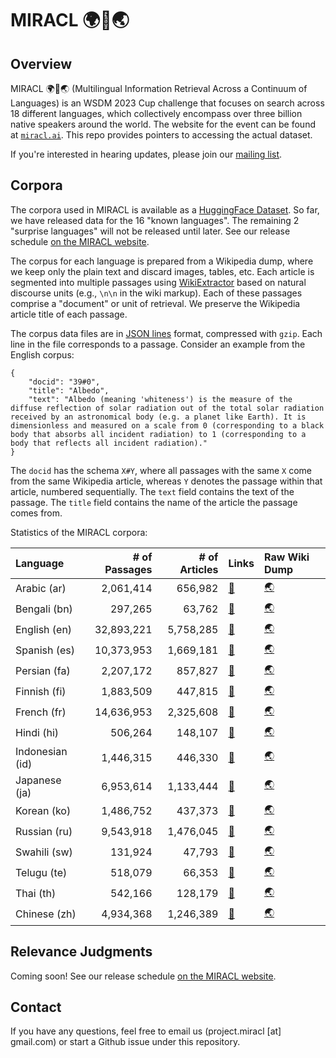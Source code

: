 # MIRACL 🌍🙌🌏

## Overview

MIRACL 🌍🙌🌏 (Multilingual Information Retrieval Across a Continuum of Languages) is an WSDM 2023 Cup challenge that focuses on search across 18 different languages, which collectively encompass over three billion native speakers around the world.
The website for the event can be found at [`miracl.ai`](http://miracl.ai).
This repo provides pointers to accessing the actual dataset.

If you're interested in hearing updates, please join our [mailing list](https://forms.gle/aCbjRQ9CPeXViWcaA).

## Corpora

The corpora used in MIRACL is available as a [HuggingFace Dataset](https://huggingface.co/datasets/miracl/miracl-corpus).
So far, we have released data for the 16 "known languages".
The remaining 2 "surprise languages" will not be released until later.
See our release schedule [on the MIRACL website](http://miracl.ai).

The corpus for each language is prepared from a Wikipedia dump, where we keep only the plain text and discard images, tables, etc.
Each article is segmented into multiple passages using [WikiExtractor](https://github.com/attardi/wikiextractor) based on natural discourse units (e.g., `\n\n` in the wiki markup).
Each of these passages comprise a "document" or unit of retrieval.
We preserve the Wikipedia article title of each passage.

The corpus data files are in [JSON lines](https://jsonlines.org/) format, compressed with `gzip`.
Each line in the file corresponds to a passage.
Consider an example from the English corpus:

```
{
    "docid": "39#0",
    "title": "Albedo", 
    "text": "Albedo (meaning 'whiteness') is the measure of the diffuse reflection of solar radiation out of the total solar radiation received by an astronomical body (e.g. a planet like Earth). It is dimensionless and measured on a scale from 0 (corresponding to a black body that absorbs all incident radiation) to 1 (corresponding to a body that reflects all incident radiation)."
}
```

The `docid` has the schema `X#Y`, where all passages with the same `X` come from the same Wikipedia article, whereas `Y` denotes the passage within that article, numbered sequentially.
The `text` field contains the text of the passage.
The `title` field contains the name of the article the passage comes from.

Statistics of the MIRACL corpora:

| Language        | # of Passages | # of Articles | Links | Raw Wiki Dump |
|:----------------|--------------:|--------------:|:------|:------|
| Arabic (ar)     |     2,061,414 |       656,982 | [🤗](https://huggingface.co/datasets/miracl/miracl-corpus/tree/main/miracl-corpus-v1.0-ar) | [🌏](https://archive.org/download/arwiki-20190201/arwiki-20190201-pages-articles-multistream.xml.bz2)
| Bengali (bn)    |       297,265 |        63,762 | [🤗](https://huggingface.co/datasets/miracl/miracl-corpus/tree/main/miracl-corpus-v1.0-bn) | [🌏](https://archive.org/download/bnwiki-20190201/bnwiki-20190201-pages-articles-multistream.xml.bz2)
| English (en)    |    32,893,221 |     5,758,285 | [🤗](https://huggingface.co/datasets/miracl/miracl-corpus/tree/main/miracl-corpus-v1.0-en) | [🌏](https://archive.org/download/enwiki-20190201/enwiki-20190201-pages-articles-multistream.xml.bz2)
| Spanish (es)    |    10,373,953 |     1,669,181 | [🤗](https://huggingface.co/datasets/miracl/miracl-corpus/tree/main/miracl-corpus-v1.0-es) | [🌏](https://archive.org/download/eswiki-20220301/eswiki-20220301-pages-articles-multistream.xml.bz2)
| Persian (fa)    |     2,207,172 |       857,827 | [🤗](https://huggingface.co/datasets/miracl/miracl-corpus/tree/main/miracl-corpus-v1.0-fa) | [🌏](https://archive.org/download/fawiki-20220301/fawiki-20220301-pages-articles-multistream.xml.bz2)
| Finnish (fi)    |     1,883,509 |       447,815 | [🤗](https://huggingface.co/datasets/miracl/miracl-corpus/tree/main/miracl-corpus-v1.0-fi) | [🌏](https://archive.org/download/fiwiki-20190201/fiwiki-20190201-pages-articles-multistream.xml.bz2)
| French (fr)     |    14,636,953 |     2,325,608 | [🤗](https://huggingface.co/datasets/miracl/miracl-corpus/tree/main/miracl-corpus-v1.0-fr) | [🌏](https://archive.org/download/frwiki-20220301/frwiki-20220301-pages-articles-multistream.xml.bz2)
| Hindi (hi)      |       506,264 |       148,107 | [🤗](https://huggingface.co/datasets/miracl/miracl-corpus/tree/main/miracl-corpus-v1.0-hi) | [🌏](https://archive.org/download/hiwiki-20220301/hiwiki-20220301-pages-articles-multistream.xml.bz2)
| Indonesian (id) |     1,446,315 |       446,330 | [🤗](https://huggingface.co/datasets/miracl/miracl-corpus/tree/main/miracl-corpus-v1.0-id) | [🌏](https://archive.org/download/idwiki-20190201/idwiki-20190201-pages-articles-multistream.xml.bz2)
| Japanese (ja)   |     6,953,614 |     1,133,444 | [🤗](https://huggingface.co/datasets/miracl/miracl-corpus/tree/main/miracl-corpus-v1.0-ja) | [🌏](https://archive.org/download/jawiki-20190201/jawiki-20190201-pages-articles-multistream.xml.bz2)
| Korean (ko)     |     1,486,752 |       437,373 | [🤗](https://huggingface.co/datasets/miracl/miracl-corpus/tree/main/miracl-corpus-v1.0-ko) | [🌏](https://archive.org/download/kowiki-20190201/kowiki-20190201-pages-articles-multistream.xml.bz2)
| Russian (ru)    |     9,543,918 |     1,476,045 | [🤗](https://huggingface.co/datasets/miracl/miracl-corpus/tree/main/miracl-corpus-v1.0-ru) | [🌏](https://archive.org/download/ruwiki-20190201/ruwiki-20190201-pages-articles-multistream.xml.bz2)
| Swahili (sw)    |       131,924 |        47,793 | [🤗](https://huggingface.co/datasets/miracl/miracl-corpus/tree/main/miracl-corpus-v1.0-sw) | [🌏](https://archive.org/download/swwiki-20190201/swwiki-20190201-pages-articles-multistream.xml.bz2)
| Telugu (te)     |       518,079 |        66,353 | [🤗](https://huggingface.co/datasets/miracl/miracl-corpus/tree/main/miracl-corpus-v1.0-te) | [🌏](https://archive.org/download/tewiki-20190201/tewiki-20190201-pages-articles-multistream.xml.bz2)
| Thai (th)       |       542,166 |       128,179 | [🤗](https://huggingface.co/datasets/miracl/miracl-corpus/tree/main/miracl-corpus-v1.0-th) | [🌏](https://archive.org/download/thwiki-20190101/thwiki-20190101-pages-articles-multistream.xml.bz2)
| Chinese (zh)    |     4,934,368 |     1,246,389 | [🤗](https://huggingface.co/datasets/miracl/miracl-corpus/tree/main/miracl-corpus-v1.0-zh) | [🌏](https://archive.org/download/zhwiki-20220301/zhwiki-20220301-pages-articles-multistream.xml.bz2)


## Relevance Judgments

Coming soon!
See our release schedule [on the MIRACL website](http://miracl.ai).

## Contact

If you have any questions, feel free to email us (project.miracl [at] gmail.com) or start a Github issue under this repository. 
